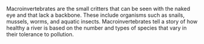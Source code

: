 Macroinvertebrates are the small critters that can be seen with the naked eye and that lack a backbone. These include organisms such as snails, mussels, worms, and aquatic insects. Macroinvertebrates tell a story of how healthy a river is based on the number and types of species that vary in their tolerance to pollution.
